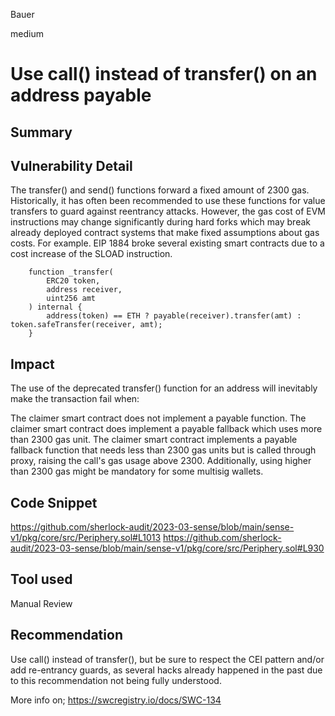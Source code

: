 Bauer

medium

# Use call() instead of transfer() on an address payable

## Summary

## Vulnerability Detail
The transfer() and send() functions forward a fixed amount of 2300 gas. Historically, it has often been recommended to use these functions for value transfers to guard against reentrancy attacks. However, the gas cost of EVM instructions may change significantly during hard forks which may break already deployed contract systems that make fixed assumptions about gas costs. For example. EIP 1884 broke several existing smart contracts due to a cost increase of the SLOAD instruction.
```solidity
    function _transfer(
        ERC20 token,
        address receiver,
        uint256 amt
    ) internal {
        address(token) == ETH ? payable(receiver).transfer(amt) : token.safeTransfer(receiver, amt);
    }

```

## Impact
The use of the deprecated transfer() function for an address will inevitably make the transaction fail when:

The claimer smart contract does not implement a payable function.
The claimer smart contract does implement a payable fallback which uses more than 2300 gas unit.
The claimer smart contract implements a payable fallback function that needs less than 2300 gas units but is called through proxy, raising the call's gas usage above 2300.
Additionally, using higher than 2300 gas might be mandatory for some multisig wallets.

## Code Snippet
https://github.com/sherlock-audit/2023-03-sense/blob/main/sense-v1/pkg/core/src/Periphery.sol#L1013
https://github.com/sherlock-audit/2023-03-sense/blob/main/sense-v1/pkg/core/src/Periphery.sol#L930

## Tool used

Manual Review

## Recommendation
Use call() instead of transfer(), but be sure to respect the CEI pattern and/or add re-entrancy guards, as several hacks already happened in the past due to this recommendation not being fully understood.

More info on; https://swcregistry.io/docs/SWC-134